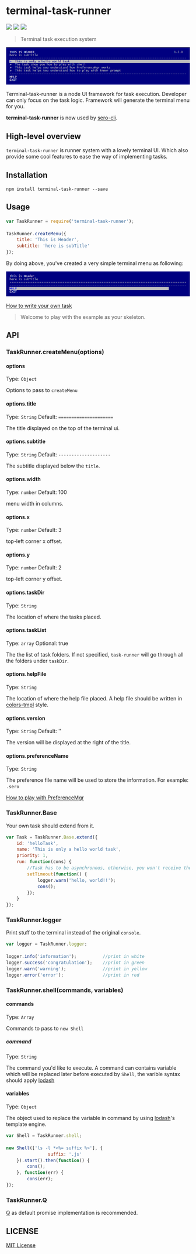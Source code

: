 terminal-task-runner
===========

![](http://img.shields.io/badge/npm_module-v1.2.0-green.svg?style=flat)  ![](http://img.shields.io/badge/dependencies-latest-yellowgreen.svg?style=flat)
![](http://img.shields.io/badge/build-passing-brightgreen.svg?style=flat)

> Terminal task execution system

![](https://raw.githubusercontent.com/leftstick/task-runner/master/docs/img/example.png)

Terminal-task-runner is a node UI framework for task execution. Developer can only focus on the task logic. Framework will generate the terminal menu for you.

**terminal-task-runner** is now used by [sero-cli](https://github.com/leftstick/Sero-cli).

## High-level overview ##

`terminal-task-runner` is runner system with a lovely terminal UI. Which also provide some cool features to ease the way of implementing tasks. 

## Installation ##

```shell
npm install terminal-task-runner --save
```

## Usage ##

```JavaScript
var TaskRunner = require('terminal-task-runner');

TaskRunner.createMenu({
    title: 'This is Header',
    subtitle: 'here is subTitle'
});
```

By doing above, you've created a very simple terminal menu as following:

![](https://raw.githubusercontent.com/leftstick/task-runner/master/docs/img/step01.png)

[How to write your own task](./docs/how_to_write_task.md)
> Welcome to play with the example as your skeleton. 


## API ##

### TaskRunner.createMenu(options) ###

#### options
Type: `Object`

Options to pass to `createMenu`

#### options.title
Type: `String`
Default: `=====================`

The title displayed on the top of the terminal ui. 

#### options.subtitle
Type: `String`
Default: `--------------------`

The subtitle displayed below the `title`.

#### options.width
Type: `number`
Default: 100

menu width in columns.

#### options.x
Type: `number`
Default: 3

top-left corner x offset.


#### options.y
Type: `number`
Default: 2

top-left corner y offset.

#### options.taskDir
Type: `String`

The location of where the tasks placed.

#### options.taskList
Type: `array`
Optional: true

The the list of task folders. If not specified, `task-runner` will go through all the folders under `taskDir`.

#### options.helpFile
Type: `String`

The location of where the help file placed. A help file should be written in [colors-tmpl](https://github.com/rvagg/colors-tmpl) style.

#### options.version
Type: `String`
Default: ''

The version will be displayed at the right of the title.

#### options.preferenceName
Type: `String`

The preference file name will be used to store the information. For example: `.sero`

[How to play with PreferenceMgr](./docs/how_to_use_prefmgr.md)

### TaskRunner.Base ###

Your own task should extend from it.

```JavaScript
var Task = TaskRunner.Base.extend({
    id: 'helloTask',
    name: 'This is only a hello world task',
    priority: 1,
    run: function(cons) {
        //Task has to be asynchronous, otherwise, you won't receive the finish/error event
        setTimeout(function() {
            logger.warn('hello, world!!');
            cons();
        });
    }
});
```

### TaskRunner.logger ###

Print stuff to the terminal instead of the original `console`.

```JavaScript
var logger = TaskRunner.logger;

logger.info('information');          //print in white
logger.success('congratulation');    //print in green
logger.warn('warning');              //print in yellow
logger.error('error');               //print in red
```

### TaskRunner.shell(commands, variables) ###

#### commands
Type: `Array`

Commands to pass to `new Shell`

##### command
Type: `String`

The command you'd like to execute. A command can contains variable which will be replaced later before executed by `Shell`, the varible syntax should apply [lodash](http://lodash.com/docs#template)

#### variables
Type: `Object`

The object used to replace the variable in command by using [lodash](http://lodash.com/docs#template)'s template engine.

```JavaScript
var Shell = TaskRunner.shell;

new Shell(['ls -l *<%= suffix %>'], {
                suffix: '.js'
    }).start().then(function() {
        cons();
    }, function(err) {
        cons(err);
});
```


### TaskRunner.Q ###

[Q](https://github.com/kriskowal/q) as default promise implementation is recommended.


## LICENSE ##

[MIT License](https://raw.githubusercontent.com/leftstick/task-runner/master/LICENSE)
